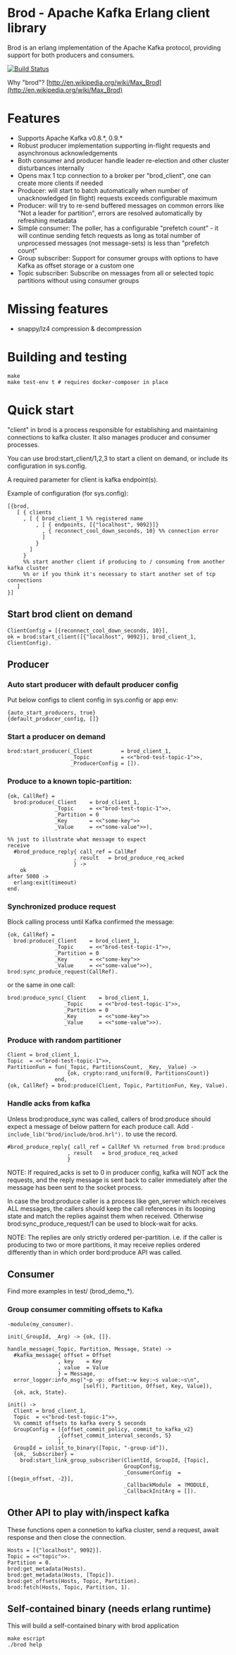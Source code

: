 # Brod - Apache Kafka Erlang client library

Brod is an erlang implementation of the Apache Kafka protocol, providing support for both producers and consumers.

[![Build Status](https://travis-ci.org/klarna/brod.svg)](https://travis-ci.org/klarna/brod)

Why "brod"? [http://en.wikipedia.org/wiki/Max_Brod](http://en.wikipedia.org/wiki/Max_Brod)

# Features

* Supports Apache Kafka v0.8.\*, 0.9.\*
* Robust producer implementation supporting in-flight requests and asynchronous acknowledgements
* Both consumer and producer handle leader re-election and other cluster disturbances internally
* Opens max 1 tcp connection to a broker per "brod_client", one can create more clients if needed
* Producer: will start to batch automatically when number of unacknowledged (in flight) requests exceeds configurable maximum
* Producer: will try to re-send buffered messages on common errors like "Not a leader for partition", errors are resolved automatically by refreshing metadata
* Simple consumer: The poller, has a configurable "prefetch count" - it will continue sending fetch requests as long as total number of unprocessed messages (not message-sets) is less than "prefetch count"
* Group subscriber: Support for consumer groups with options to have Kafka as offset storage or a custom one
* Topic subscriber: Subscribe on messages from all or selected topic partitions without using consumer groups

# Missing features

* snappy/lz4 compression & decompression

# Building and testing

    make
    make test-env t # requires docker-composer in place

# Quick start

"client" in brod is a process responsible for establishing and maintaining
connections to kafka cluster. It also manages producer and consumer processes.

You can use brod:start_client/1,2,3 to start a client on demand,
or include its configuration in sys.config.

A required parameter for client is kafka endpoint(s).

Example of configuration (for sys.config):

```
[{brod,
   [ { clients
     , [ { brod_client_1 %% registered name
         , [ { endpoints, [{"localhost", 9092}]}
           , { reconnect_cool_down_seconds, 10} %% connection error
           ]
         }
       ]
     }
     %% start another client if producing to / consuming from another kafka cluster
     %% or if you think it's necessary to start another set of tcp connections
   ]
}]
```

## Start brod client on demand

    ClientConfig = [{reconnect_cool_down_seconds, 10}],
    ok = brod:start_client([{"localhost", 9092}], brod_client_1, ClientConfig).

## Producer

### Auto start producer with default producer config

Put below configs to client config in sys.config or app env:

    {auto_start_producers, true}
    {default_producer_config, []}


### Start a producer on demand

    brod:start_producer(_Client         = brod_client_1,
                        _Topic          = <<"brod-test-topic-1">>,
                        _ProducerConfig = []).

### Produce to a known topic-partition:

    {ok, CallRef} =
      brod:produce(_Client    = brod_client_1,
                   _Topic     = <<"brod-test-topic-1">>,
                   _Partition = 0
                   _Key       = <<"some-key">>
                   _Value     = <<"some-value">>),

    %% just to illustrate what message to expect
    receive
      #brod_produce_reply{ call_ref = CallRef
                         , result   = brod_produce_req_acked
                         } ->
        ok
    after 5000 ->
      erlang:exit(timeout)
    end.

### Synchronized produce request

Block calling process until Kafka confirmed the message:

    {ok, CallRef} =
      brod:produce(_Client    = brod_client_1,
                   _Topic     = <<"brod-test-topic-1">>,
                   _Partition = 0
                   _Key       = <<"some-key">>
                   _Value     = <<"some-value">>),
    brod:sync_produce_request(CallRef).

or the same in one call:

    brod:produce_sync(_Client    = brod_client_1,
                      _Topic     = <<"brod-test-topic-1">>,
                      _Partition = 0
                      _Key       = <<"some-key">>
                      _Value     = <<"some-value">>).

### Produce with random partitioner

    Client = brod_client_1,
    Topic  = <<"brod-test-topic-1">>,
    PartitionFun = fun(_Topic, PartitionsCount, _Key, _Value) ->
                       {ok, crypto:rand_uniform(0, PartitionsCount)}
                   end,
    {ok, CallRef} = brod:produce(Client, Topic, PartitionFun, Key, Value).

### Handle acks from kafka

Unless brod:produce_sync was called, callers of brod:produce should 
expect a message of below pattern for each produce call. 
Add `-include_lib("brod/include/brod.hrl").` to use the record.

    #brod_produce_reply{ call_ref = CallRef %% returned from brod:produce
                       , result   = brod_produce_req_acked
                       }

NOTE: If required_acks is set to 0 in producer config, 
kafka will NOT ack the requests, and the reply message is sent back 
to caller immediately after the message has been sent to the socket process.

In case the brod:produce caller is a process like gen_server which 
receives ALL messages, the callers should keep the call references in its 
looping state and match the replies against them when received. 
Otherwise brod:sync_produce_request/1 can be used to block-wait for acks.

NOTE: The replies are only strictly ordered per-partition. 
i.e. if the caller is producing to two or more partitions, 
it may receive replies ordered differently than in which order 
bord:produce API was called.

## Consumer
Find more examples in test/ (brod\_demo\_*).

### Group consumer commiting offsets to Kafka

    -module(my_consumer).

    init(_GroupId, _Arg) -> {ok, []}.

    handle_message(_Topic, Partition, Message, State) ->
      #kafka_message{ offset = Offset
                    , key    = Key
                    , value  = Value
                    } = Message,
      error_logger:info_msg("~p ~p: offset:~w key:~s value:~s\n",
                            [self(), Partition, Offset, Key, Value]),
      {ok, ack, State}.

    init() ->
      Client = brod_client_1,
      Topic  = <<"brod-test-topic-1">>,
      %% commit offsets to kafka every 5 seconds
      GroupConfig = [{offset_commit_policy, commit_to_kafka_v2}
                    ,{offset_commit_interval_seconds, 5}
                    ],
      GroupId = iolist_to_binary([Topic, "-group-id"]),
      {ok, _Subscriber} =
        brod:start_link_group_subscriber(ClientId, GroupId, [Topic],
                                         GroupConfig,
                                         _ConsumerConfig  = [{begin_offset, -2}],
                                         _CallbackModule  = ?MODULE,
                                         _CallbackInitArg = []).

## Other API to play with/inspect kafka
These functions open a connetion to kafka cluster, send a request,
await response and then close the connection.

    Hosts = [{"localhost", 9092}].
    Topic = <<"topic">>.
    Partition = 0.
    brod:get_metadata(Hosts).
    brod:get_metadata(Hosts, [Topic]).
    brod:get_offsets(Hosts, Topic, Partition).
    brod:fetch(Hosts, Topic, Partition, 1).

## Self-contained binary (needs erlang runtime)
This will build a self-contained binary with brod application

    make escript
    ./brod help
